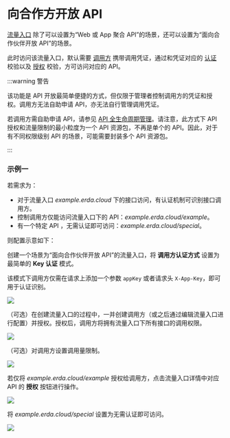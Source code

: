 # 向合作方开放 API

[流量入口](../../concepts/apigw/core.md#流量入口-endpoint) 除了可以设置为“Web 或 App 聚合 API”的场景，还可以设置为“面向合作伙伴开放 API”的场景。

此时访问该流量入口，默认需要 [调用方](../../concepts/apigw/core.md#调用方-consumer) 携带调用凭证，通过和凭证对应的 [认证](../../concepts/apigw/core.md#认证-authentication-authn) 校验以及 [授权](../../concepts/apigw/core.md#授权-authorization-authz) 校验，方可访问对应的 API。

:::warning 警告

该功能是 API 开放最简单便捷的方式，但仅限于管理者控制调用方的凭证和授权。调用方无法自助申请 API，亦无法自行管理调用凭证。

若调用方需自助申请 API，请参见 [API 全生命周期管理](../../practice/apigw/apim.md#访问管理)。请注意，此方式下 API 授权和流量限制的最小粒度为一个 API 资源包，不再是单个的 API。因此，对于有不同权限级别 API 的场景，可能需要封装多个 API 资源包。

:::

### 示例一

若需求为：

- 对于流量入口 *example.erda.cloud* 下的接口访问，有认证机制可识别接口调用方。
- 控制调用方仅能访问流量入口下的 API：*example.erda.cloud/example*。
- 有一个特定 API ，无需认证即可访问：*example.erda.cloud/special*。

则配置示意如下：

创建一个场景为“面向合作伙伴开放 API”的流量入口，将 **调用方认证方式** 设置为最简单的 **Key 认证** 模式。

该模式下调用方仅需在请求上添加一个参数 `appKey` 或者请求头 `X-App-Key`，即可用于认证识别。

![](http://terminus-paas.oss-cn-hangzhou.aliyuncs.com/paas-doc/2022/01/29/7e59de42-a583-4aff-b1d5-1254104f08ef.png)

（可选）在创建流量入口的过程中，一并创建调用方（或之后通过编辑流量入口进行配置）并授权。授权后，调用方将拥有流量入口下所有接口的调用权限。

![](http://terminus-paas.oss-cn-hangzhou.aliyuncs.com/paas-doc/2022/01/29/4b53a56e-90fa-4ae1-9326-c19010263d0c.png)

（可选）对调用方设置调用量限制。

![](http://terminus-paas.oss-cn-hangzhou.aliyuncs.com/paas-doc/2022/01/29/f490f6ca-1ead-4e7f-b4cc-f6432f81e4c8.png)

若仅将 *example.erda.cloud/example* 授权给调用方，点击流量入口详情中对应 API 的 **授权** 按钮进行操作。

![](http://terminus-paas.oss-cn-hangzhou.aliyuncs.com/paas-doc/2022/02/23/87164613-8cf4-46d2-9d29-f9328069c9ba.png)

将 *example.erda.cloud/special* 设置为无需认证即可访问。

![](http://terminus-paas.oss-cn-hangzhou.aliyuncs.com/paas-doc/2022/02/23/35fa3ebb-ec82-45e7-91e7-b0c717b7fe64.png)
